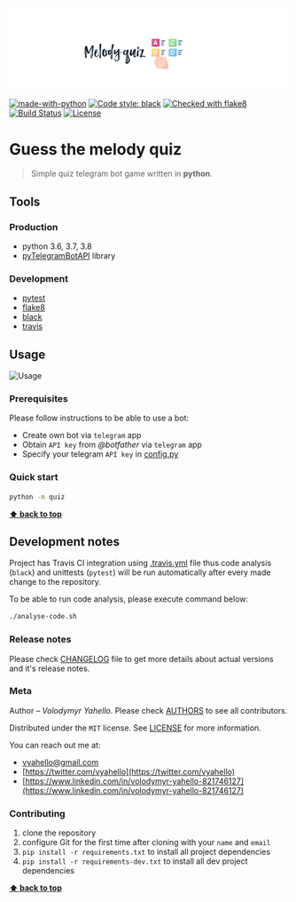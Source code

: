 ![Screenshot](media/logo.png)

[![made-with-python](https://img.shields.io/badge/Made%20with-Python-1f425f.svg)](https://www.python.org/)
[![Code style: black](https://img.shields.io/badge/code%20style-black-000000.svg)](https://github.com/psf/black)
[![Checked with flake8](https://img.shields.io/badge/flake8-checked-blue)](http://flake8.pycqa.org/)
[![Build Status](https://travis-ci.org/vyahello/guess-the-melody.svg?branch=master)](https://travis-ci.org/vyahello/guess-the-melody)
[![License](https://img.shields.io/badge/license-MIT-green.svg)](LICENSE.md)

# Guess the melody quiz
> Simple quiz telegram bot game written in **python**. 

## Tools

### Production
- python 3.6, 3.7, 3.8
- [pyTelegramBotAPI](https://github.com/eternnoir/pyTelegramBotAPI) library

### Development

- [pytest](https://pypi.org/project/pytest/)
- [flake8](http://flake8.pycqa.org/en/latest/)
- [black](https://black.readthedocs.io/en/stable/)
- [travis](https://travis-ci.org)

## Usage

![Usage](media/howto.gif)

### Prerequisites

Please follow instructions to be able to use a bot:
  - Create own bot via `telegram` app
  - Obtain `API key` from _@botfather_ via `telegram` app
  - Specify your telegram `API key` in [config.py](quiz/config.py)

### Quick start

```bash
python -m quiz
```

**[⬆ back to top](#guess-the-melody-quiz)**

## Development notes

Project has Travis CI integration using [.travis.yml](.travis.yml) file thus code analysis (`black`) and unittests (`pytest`) will be run automatically
after every made change to the repository.

To be able to run code analysis, please execute command below:
```bash
./analyse-code.sh
```

### Release notes

Please check [CHANGELOG](CHANGELOG.md) file to get more details about actual versions and it's release notes.

### Meta

Author – _Volodymyr Yahello_. Please check [AUTHORS](AUTHORS.md) to see all contributors.

Distributed under the `MIT` license. See [LICENSE](LICENSE.md) for more information.

You can reach out me at:
* [vyahello@gmail.com](vyahello@gmail.com)
* [https://twitter.com/vyahello](https://twitter.com/vyahello)
* [https://www.linkedin.com/in/volodymyr-yahello-821746127](https://www.linkedin.com/in/volodymyr-yahello-821746127)

### Contributing
1. clone the repository
2. configure Git for the first time after cloning with your `name` and `email`
3. `pip install -r requirements.txt` to install all project dependencies
4. `pip install -r requirements-dev.txt` to install all dev project dependencies

**[⬆ back to top](#guess-the-melody-quiz)**
